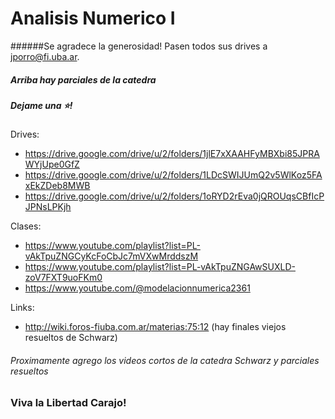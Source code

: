 # Analisis Numerico I
######Se agradece la generosidad! Pasen todos sus drives a jporro@fi.uba.ar.
##### Arriba hay parciales de la catedra
##### Dejame una ⭐!

Drives:
* https://drive.google.com/drive/u/2/folders/1jlE7xXAAHFyMBXbi85JPRAWYjUpe0GfZ
* https://drive.google.com/drive/u/2/folders/1LDcSWIJUmQ2v5WlKoz5FAxEkZDeb8MWB
* https://drive.google.com/drive/u/2/folders/1oRYD2rEva0jQROUqsCBfIcPJPNsLPKjh

Clases: 
* https://www.youtube.com/playlist?list=PL-vAkTpuZNGCyKcFoCbJc7mVXwMrddszM
* https://www.youtube.com/playlist?list=PL-vAkTpuZNGAwSUXLD-zoV7FXT9uoFKm0
* https://www.youtube.com/@modelacionnumerica2361

Links: 
* http://wiki.foros-fiuba.com.ar/materias:75:12 (hay finales viejos resueltos de Schwarz)

###### Proximamente agrego los videos cortos de la catedra Schwarz y parciales resueltos

### Viva la Libertad Carajo!
